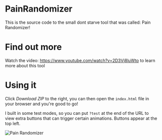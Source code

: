 # PainRandomizer
This is the source code to the small dont starve tool that was called: Pain Randomizer!

# Find out more
Watch the video: https://www.youtube.com/watch?v=2D3Vj8luWto to learn more about this tool

# Using it
Click *Download ZIP* to the right, you can then open the `index.html` file in your browser and you're good to go!

I built in some test modes, so you can put `?test` at the end of the URL to view extra buttons that can trigger certain animations. Buttons appear at the top left.

![Pain Randomizer](http://i.imgur.com/xDYAEyI.jpg)
